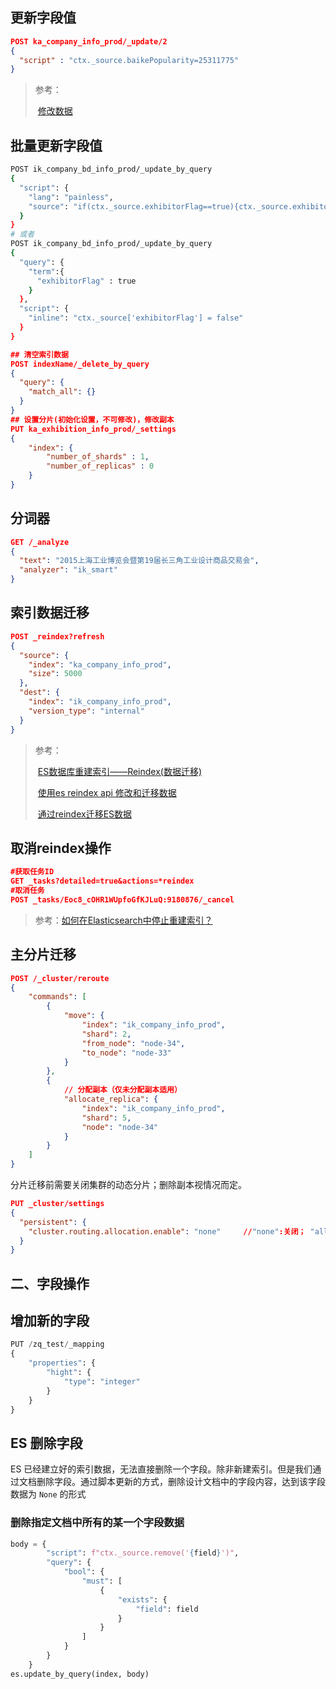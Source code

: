 ## 更新字段值

```json
POST ka_company_info_prod/_update/2
{
  "script" : "ctx._source.baikePopularity=25311775"
}
```

> 参考：
>
> ​	[修改数据](https://endymecy.gitbooks.io/elasticsearch-guide-chinese/content/getting-started/modifying-data.html)

## 批量更新字段值

```bash
POST ik_company_bd_info_prod/_update_by_query
{
  "script": {
    "lang": "painless",
    "source": "if(ctx._source.exhibitorFlag==true){ctx._source.exhibitorFlag=false}"
  }
}
# 或者
POST ik_company_bd_info_prod/_update_by_query
{
  "query": {
    "term":{
      "exhibitorFlag" : true
    }
  },
  "script": {
    "inline": "ctx._source['exhibitorFlag'] = false"
  }
}
```



```json
## 清空索引数据
POST indexName/_delete_by_query
{
  "query": { 
    "match_all": {}
  }
}
## 设置分片(初始化设置，不可修改)，修改副本
PUT ka_exhibition_info_prod/_settings
{
    "index": {
        "number_of_shards" : 1,
        "number_of_replicas" : 0
    }
}
```

## 分词器

```json
GET /_analyze
{
  "text": "2015上海工业博览会暨第19届长三角工业设计商品交易会",
  "analyzer": "ik_smart"
}
```

## 索引数据迁移

```json
POST _reindex?refresh
{
  "source": {
    "index": "ka_company_info_prod",
    "size": 5000
  },
  "dest": {
    "index": "ik_company_info_prod",
    "version_type": "internal"
  }
}
```

> 参考：
>
> ​	[ES数据库重建索引——Reindex(数据迁移) ](https://www.cnblogs.com/Ace-suiyuan008/p/9985249.html)
>
> ​	[使用es reindex api 修改和迁移数据](https://blog.csdn.net/weixin_38920212/article/details/102461563)
>
> ​	[通过reindex迁移ES数据](http://dbaselife.com/project-16/doc-884/)

## 取消reindex操作

```json
#获取任务ID
GET _tasks?detailed=true&actions=*reindex
#取消任务
POST _tasks/Eoc8_cOHR1WUpfoGfKJLuQ:9180876/_cancel
```

> 参考：[如何在Elasticsearch中停止重建索引？](https://www.soinside.com/question/kehDPLDxL9R88tSsVP4DFY)

## 主分片迁移

```json
POST /_cluster/reroute
{
    "commands": [
        {
            "move": {
                "index": "ik_company_info_prod",
                "shard": 2,
                "from_node": "node-34",
                "to_node": "node-33"
            }
        },
        {
            // 分配副本（仅未分配副本适用）
            "allocate_replica": {
                "index": "ik_company_info_prod",
                "shard": 5,
                "node": "node-34"
            }
        }
    ]
}
```

分片迁移前需要关闭集群的动态分片；删除副本视情况而定。

```json
PUT _cluster/settings 
{ 
  "persistent": { 
    "cluster.routing.allocation.enable": "none"		//"none":关闭； "all":开启
  }
}
```



## 二、字段操作

## 增加新的字段

```python
PUT /zq_test/_mapping
{
    "properties": {
        "hight": {
            "type": "integer"
        }
    }
}
```

## ES 删除字段

ES 已经建立好的索引数据，无法直接删除一个字段。除非新建索引。但是我们通过文档删除字段。通过脚本更新的方式，删除设计文档中的字段内容，达到该字段数据为 `None` 的形式

### 删除指定文档中所有的某一个字段数据

```python
body = {
        "script": f"ctx._source.remove('{field}')",
        "query": {
            "bool": {
                "must": [
                    {
                        "exists": {
                            "field": field
                        }
                    }
                ]
            }
        }
    }
es.update_by_query(index, body)
```
